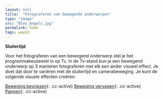 ```yaml
---
layout: null
title:  "Fotograferen van bewegende onderwerpen"
type: "image"
src: "Bleu_Angels.jpg"
permalink: home
tags: week3
---
```


**Sluitertijd**

Voor het fotograferen van een bewegend onderwerp stel je het programmakeuzewiel in op Tv. In de Tv-stand kun je een bewegend onderwerp op 3 manieren fotograferen met elk een ander visueel effect. Je doet dat door te vari&euml;ren met de sluitertijd en camerabeweging. Je kunt de volgende visuele effecten cre&euml;ren:

[Beweging bevriezen](){: .cc-active}
[Beweging vervagen](){: .cc-active}
[Pannen](){: .cc-active}